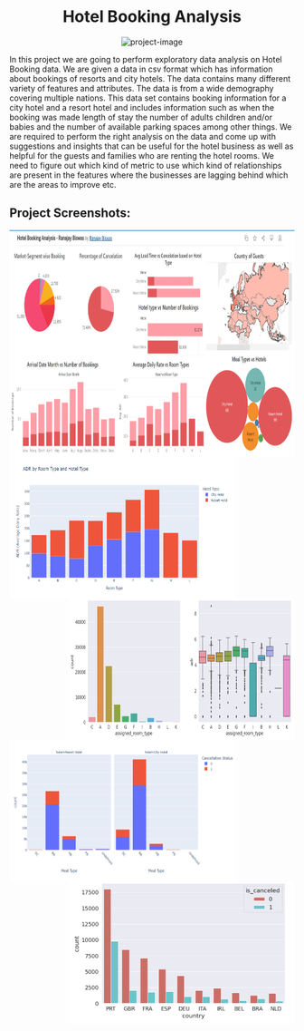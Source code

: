 <h1 align="center" id="title">Hotel Booking Analysis</h1>

<p align="center"><img src="https://www.mychoize.com/blog/wp-content/uploads/2017/12/reservation.jpg" alt="project-image"></p>

<p id="description">In this project we are going to perform exploratory data analysis on Hotel Booking data. We are given a data in csv format which has information about bookings of resorts and city hotels. The data contains many different variety of features and attributes. The data is from a wide demography covering multiple nations. This data set contains booking information for a city hotel and a resort hotel and includes information such as when the booking was made length of stay the number of adults children and/or babies and the number of available parking spaces among other things. We are required to perform the right analysis on the data and come up with suggestions and insights that can be useful for the hotel business as well as helpful for the guests and families who are renting the hotel rooms. We need to figure out which kind of metric to use which kind of relationships are present in the features where the businesses are lagging behind which are the areas to improve etc.</p>

<h2>Project Screenshots:</h2>

<img align ="center" src="https://github.com/RanojoyBiswas/Hotel-Booking-Analysis-EDA-/blob/main/Images/Tableau.PNG" alt="project-screenshot" width="800" height="400/">

<img align = "left" src="https://github.com/RanojoyBiswas/Hotel-Booking-Analysis-EDA-/blob/main/Images/15.PNG" alt="project-screenshot" width="400" height="250/">

<img align = "right" src="https://github.com/RanojoyBiswas/Hotel-Booking-Analysis-EDA-/blob/main/Images/7.PNG" alt="project-screenshot" width="400" height="250/">

<img align = "left" src="https://github.com/RanojoyBiswas/Hotel-Booking-Analysis-EDA-/blob/main/Images/13.PNG" alt="project-screenshot" width="400" height="250/">

<img align = "right" src="https://github.com/RanojoyBiswas/Hotel-Booking-Analysis-EDA-/blob/main/Images/9.PNG" alt="project-screenshot" width="400" height="250/">
